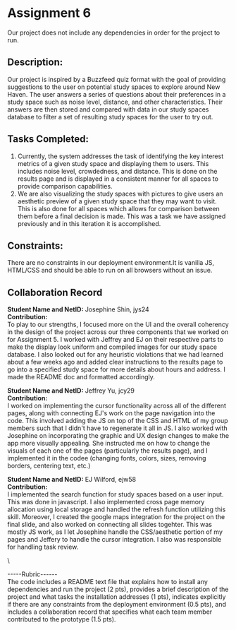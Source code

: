 # Assignment 6

Our project does not include any dependencies in order for the project to run.

## Description:

Our project is inspired by a Buzzfeed quiz format with the goal of providing suggestions to the user on potential study spaces to explore around New Haven. The user answers a series of questions about their preferences in a study space such as noise level, distance, and other characteristics. Their answers are then stored and compared with data in our study spaces database to filter a set of resulting study spaces for the user to try out. 

## Tasks Completed:

1. Currently, the system addresses the task of identifying the key interest metrics of a given study space and displaying them to users. This includes noise level, crowdedness, and distance. This is done on the results page and is displayed in a consistent manner for all spaces to provide comparison capabilities. 
2. We are also visualizing the study spaces with pictures to give users an aesthetic preview of a given study space that they may want to visit. This is also done for all spaces which allows for comparison between them before a final decision is made. This was a task we have assigned previously and in this iteration it is accomplished. 

## Constraints: 

There are no constraints in our deployment environment.It is vanilla JS, HTML/CSS and should be able to run on all browsers without an issue. 

## Collaboration Record

**Student Name and NetID:** Josephine Shin, jys24\
**Contribution:**\
To play to our strengths, I focused more on the UI and the overall coherency in the design of the project across our three components that we worked on for Assignment 5. I worked with Jeffrey and EJ on their respective parts to make the display look uniform and compiled images for our study space database. I also looked out for any heuristic violations that we had learned about a few weeks ago and added clear instructions to the results page to go into a specified study space for more details about hours and address. I made the README doc and formatted accordingly. 

**Student Name and NetID:** Jeffrey Yu, jcy29\
**Contribution:** \
I worked on implementing the cursor functionality across all of the different pages, along with connecting EJ's work on the page navigation into the code. This involved adding the JS on top of the CSS and HTML of my group members such that I didn't have to regenerate it all in JS. I also worked with Josephine on incorporating the graphic and UX design changes to make the app more visually appealing. She instructed me on how to change the visuals of each one of the pages (particularly the results page), and I implemented it in the codee (changing fonts, colors, sizes, removing borders, centering text, etc.) 

**Student Name and NetID:** EJ Wilford, ejw58\
**Contribution:** \
I implemented the search function for study spaces based on a user input. This was done in javascript. I also implemented cross page memory allocation using local storage and handled the refresh function utilizing this skill. Moreover, I created the google maps integration for the project on the final slide, and also worked on connecting all slides togehter. This was mostly JS work, as I let Josephine handle the CSS/aesthetic portion of my pages and Jeffery to handle the cursor integration. I also was responsible for handling task review. 

\

-----Rubric------\
The code includes a README text file that explains how to install any dependencies and run the project (2 pts), provides a brief description of the project and what tasks the installation addresses (1 pts), indicates explicitly if there are any constraints from the deployment environment (0.5 pts), and includes a collaboration record that specifies what each team member contributed to the prototype (1.5 pts).